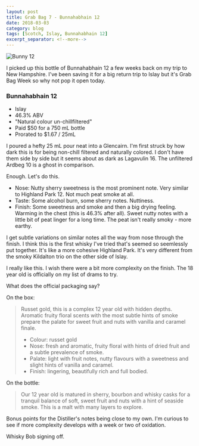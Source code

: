 ```yaml
---
layout: post
title: Grab Bag 7 - Bunnahabhain 12
date: 2018-03-03
category: blog
tags: [Scotch, Islay, Bunnahabhain 12]
excerpt_separator: <!--more-->
---
```


![Bunny 12]({{site.baseurl}}/images/2018-03-03-bunnahabhain.jpg)

I picked up this bottle of Bunnahabhain 12 a few weeks back on my trip to New Hampshire. I've been saving it for a big return trip to Islay but it's Grab Bag Week so why not pop it open today.

<!--more-->

### Bunnahabhain 12

* Islay
* 46.3% ABV
* "Natural colour un-chillfiltered"
* Paid $50 for a 750 mL bottle
* Prorated to $1.67 / 25mL

I poured a hefty 25 mL pour neat into a Glencairn. I'm first struck by how dark this is for being non-chill filtered and naturally colored. I don't have them side by side but it seems about as dark as Lagavulin 16. The unfiltered Ardbeg 10 is a ghost in comparison.

Enough. Let's do this.

* Nose: Nutty sherry sweetness is the most prominent note. Very similar to Highland Park 12. Not much peat smoke at all.
* Taste: Some alcohol burn, some sherry notes. Nuttiness.
* Finish: Some sweetness and smoke and then a big drying feeling. Warming in the chest (this is 46.3% after all). Sweet nutty notes with a little bit of peat linger for a long time. The peat isn't really smoky - more earthy.

I get subtle variations on similar notes all the way from nose through the finish. I think this is the first whisky I've tried that's seemed so seemlessly put together. It's like a more cohesive Highland Park. It's very different from the smoky Kildalton trio on the other side of Islay.

I really like this. I wish there were a bit more complexity on the finish. The 18 year old is officially on my list of drams to try.

What does the official packaging say?

On the box:

> Russet gold, this is a complex 12 year old with hidden depths. Aromatic fruity floral scents with the most subtle hints of smoke prepare the palate for sweet fruit and nuts with vanilla and caramel finale.
>
> * Colour: russet gold  
> * Nose: fresh and aromatic, fruity floral with hints of dried fruit and a subtle prevalence of smoke.  
> * Palate: light with fruit notes, nutty flavours with a sweetness and slight hints of vanilla and caramel.  
> * Finish: lingering, beautifully rich and full bodied.

On the bottle:

> Our 12 year old is matured in sherry, bourbon and whisky casks for a tranquil balance of soft, sweet fruit and nuts with a hint of seaside smoke. This is a malt with many layers to explore.

Bonus points for the Distiller's notes being close to my own. I'm curious to see if more complexity develops with a week or two of oxidation.

Whisky Bob signing off.

